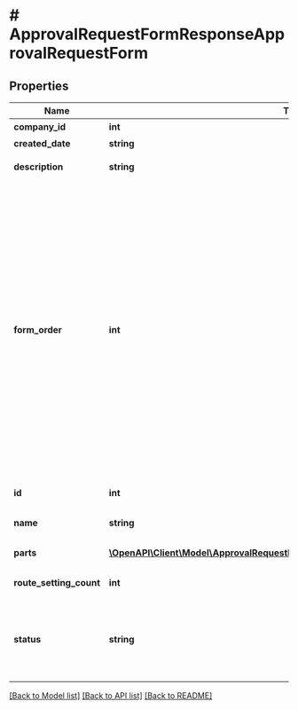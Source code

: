 # # ApprovalRequestFormResponseApprovalRequestForm

## Properties

Name | Type | Description | Notes
------------ | ------------- | ------------- | -------------
**company_id** | **int** | 事業所ID |
**created_date** | **string** | 作成日時 |
**description** | **string** | 申請フォームの説明 |
**form_order** | **int** | 表示順（申請者が選択する申請フォームの表示順を設定できます。小さい数ほど上位に表示されます。（0を除く整数のみ。マイナス不可）未入力の場合、表示順が後ろになります。同じ数字が入力された場合、登録順で表示されます。） |
**id** | **int** | 申請フォームID |
**name** | **string** | 申請フォームの名前 |
**parts** | [**\OpenAPI\Client\Model\ApprovalRequestFormResponseApprovalRequestFormParts[]**](ApprovalRequestFormResponseApprovalRequestFormParts.md) | 申請フォームの項目 | [optional]
**route_setting_count** | **int** | 適用された経路数 |
**status** | **string** | ステータス(draft: 申請で使用しない、active: 申請で使用する) |

[[Back to Model list]](../../README.md#models) [[Back to API list]](../../README.md#endpoints) [[Back to README]](../../README.md)
